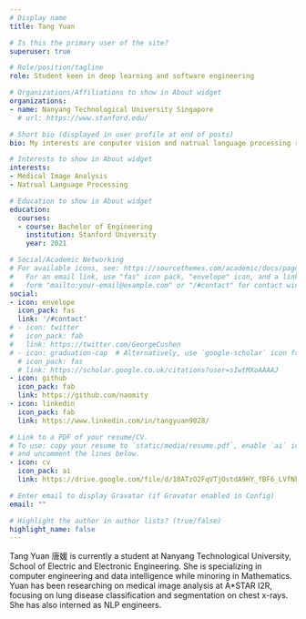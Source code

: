 ```yaml
---
# Display name
title: Tang Yuan

# Is this the primary user of the site?
superuser: true

# Role/position/tagline
role: Student keen in deep learning and software engineering

# Organizations/Affiliations to show in About widget
organizations:
- name: Nanyang Technological University Singapore
  # url: https://www.stanford.edu/

# Short bio (displayed in user profile at end of posts)
bio: My interests are conputer vision and natrual language processing reseach and their applications. 

# Interests to show in About widget
interests:
- Medical Image Analysis
- Natrual Language Processing

# Education to show in About widget
education:
  courses:
  - course: Bachelor of Engineering
    institution: Stanford University
    year: 2021

# Social/Academic Networking
# For available icons, see: https://sourcethemes.com/academic/docs/page-builder/#icons
#   For an email link, use "fas" icon pack, "envelope" icon, and a link in the
#   form "mailto:your-email@example.com" or "/#contact" for contact widget.
social:
- icon: envelope
  icon_pack: fas
  link: '/#contact'
# - icon: twitter
#   icon_pack: fab
#   link: https://twitter.com/GeorgeCushen
# - icon: graduation-cap  # Alternatively, use `google-scholar` icon from `ai` icon pack
  # icon_pack: fas
  # link: https://scholar.google.co.uk/citations?user=sIwtMXoAAAAJ
- icon: github
  icon_pack: fab
  link: https://github.com/naomity
- icon: linkedin
  icon_pack: fab
  link: https://www.linkedin.com/in/tangyuan9028/

# Link to a PDF of your resume/CV.
# To use: copy your resume to `static/media/resume.pdf`, enable `ai` icons in `params.toml`, 
# and uncomment the lines below.
- icon: cv
  icon_pack: ai
  link: https://drive.google.com/file/d/18ATzO2FqVTjOstdA9HY_fBF6_LVfNkJk/view?usp=sharing

# Enter email to display Gravatar (if Gravatar enabled in Config)
email: ""

# Highlight the author in author lists? (true/false)
highlight_name: false
---
```


Tang Yuan 唐媛 is currently a student at Nanyang Technological University, School of Electric and Electronic Engineering. She is specializing in computer engineering and data intelligence while minoring in Mathematics. Yuan has been researching on medical image analysis at A*STAR I2R, focusing on lung disease classification and segmentation on chest x-rays. She has also interned as NLP engineers. 